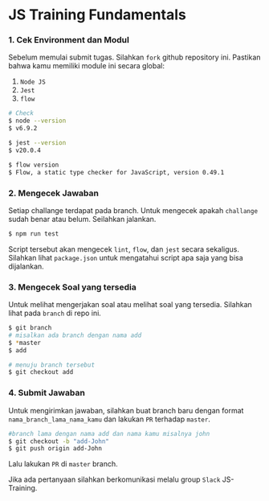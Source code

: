 # JS Training Fundamentals

### 1. Cek Environment dan Modul
Sebelum memulai submit tugas. Silahkan `fork` github repository ini.
Pastikan bahwa kamu memiliki module ini secara global:

1. `Node JS`
2. `Jest`
3. `flow`

```bash
# Check
$ node --version
$ v6.9.2

$ jest --version
$ v20.0.4

$ flow version
$ Flow, a static type checker for JavaScript, version 0.49.1
```

### 2. Mengecek Jawaban
Setiap challange terdapat pada branch. Untuk mengecek apakah `challange` sudah benar atau belum. Seilahkan jalankan.

```bash
$ npm run test
```

Script tersebut akan mengecek `lint`, `flow`, dan `jest` secara sekaligus. Silahkan lihat `package.json` untuk mengatahui script apa saja yang bisa dijalankan.

### 3. Mengecek Soal yang tersedia
Untuk melihat mengerjakan soal atau melihat soal yang tersedia. Silahkan lihat pada `branch` di repo ini.

```bash
$ git branch
# misalkan ada branch dengan nama add
$ *master
$ add

# menuju branch tersebut
$ git checkout add
```

### 4. Submit Jawaban
Untuk mengirimkan jawaban, silahkan buat branch baru dengan format `nama_branch_lama_nama_kamu` dan lakukan `PR` terhadap `master`.

```bash
#branch lama dengan nama add dan nama kamu misalnya john
$ git checkout -b "add-John"
$ git push origin add-John
```

Lalu lakukan `PR` di `master` branch.

Jika ada pertanyaan silahkan berkomunikasi melalu group `Slack` JS-Training.
